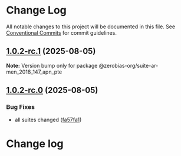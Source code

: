 # Change Log

All notable changes to this project will be documented in this file.
See [Conventional Commits](https://conventionalcommits.org) for commit guidelines.

## [1.0.2-rc.1](https://github.com/zerobias-org/suite/compare/@zerobias-org/suite-ar-men_2018_147_apn_pte@1.0.2-rc.0...@zerobias-org/suite-ar-men_2018_147_apn_pte@1.0.2-rc.1) (2025-08-05)

**Note:** Version bump only for package @zerobias-org/suite-ar-men_2018_147_apn_pte





## [1.0.2-rc.0](https://github.com/zerobias-org/suite/compare/@zerobias-org/suite-ar-men_2018_147_apn_pte@1.0.1...@zerobias-org/suite-ar-men_2018_147_apn_pte@1.0.2-rc.0) (2025-08-05)


### Bug Fixes

* all suites changed ([fa57fa1](https://github.com/zerobias-org/suite/commit/fa57fa1af7628003297df46b2d7740fe95bd2666))





# Change log

